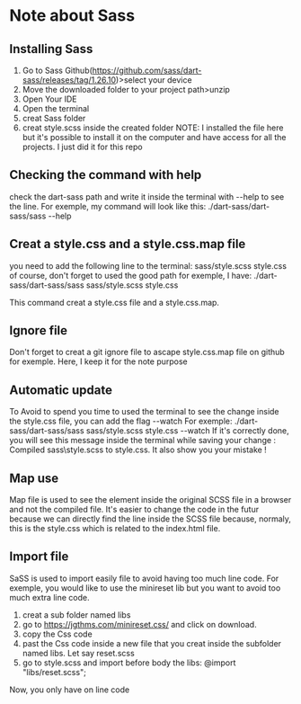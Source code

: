 # Note about Sass

## Installing Sass

1) Go to Sass Github(https://github.com/sass/dart-sass/releases/tag/1.26.10)>select your device
2) Move the downloaded folder to your project path>unzip
3) Open Your IDE
4) Open the terminal
5) creat Sass folder
6) creat style.scss inside the created folder
NOTE: I installed the file here but it's possible to install it on the computer and have access for all the projects. I just did it for this repo

## Checking the command with help

check the dart-sass path and write it inside the terminal with --help to see the line.
For exemple, my command will look like this: ./dart-sass/dart-sass/sass --help

## Creat a style.css and a style.css.map file 

you need to add the following line to the terminal: sass/style.scss style.css
of course, don't forget to used the good path for exemple, I have: 
./dart-sass/dart-sass/sass sass/style.scss style.css

This command creat a style.css file and a style.css.map.

## Ignore file

Don't forget to creat a git ignore file to ascape style.css.map file on github for exemple.
Here, I keep it for the note purpose

## Automatic update

To Avoid to spend you time to used the terminal to see the change inside the style.css file, you can add the flag --watch
For exemple:
./dart-sass/dart-sass/sass sass/style.scss style.css --watch
If it's correctly done, you will see this message inside the terminal while saving your change : Compiled sass\style.scss to style.css.
It also show you your mistake !

## Map use

Map file is used to see the element inside the original SCSS file in a browser and not the compiled file.
It's easier to change the code in the futur because we can directly find the line inside the SCSS file because, normaly, this is the style.css which is related to the index.html file.

## Import file 

SaSS is used to import easily file to avoid having too much line code.
For exemple, you would like to use the minireset lib but you want to avoid too much extra line code.
1) creat a sub folder named libs
2) go to https://jgthms.com/minireset.css/  and click on download.
3) copy the Css code 
4) past the Css code inside a new file that you creat inside the subfolder named libs. Let say reset.scss
5) go to style.scss and import before body the libs: @import "libs/reset.scss";

Now, you only have on line code


